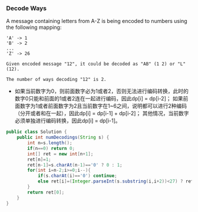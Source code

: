 ### Decode Ways

A message containing letters from A-Z is being encoded to numbers using the following mapping:

```
'A' -> 1
'B' -> 2
...
'Z' -> 26

Given encoded message "12", it could be decoded as "AB" (1 2) or "L" (12).

The number of ways decoding "12" is 2.
```
* 如果当前数字为0，则前面数字必为1或者2，否则无法进行编码转换，此时的数字0只能和前面的1或者2连在一起进行编码，因此dp[i] = dp[i-2]；
如果前面数字为1或者前面数字为2且当前数字在1~6之间，说明都可以进行2种编码（分开或者和在一起），因此dp[i] = dp[i-1] + dp[i-2]；
其他情况，当前数字必须单独进行编码转换，因此dp[i] = dp[i-1]。
``` java
public class Solution {
    public int numDecodings(String s) {
        int n=s.length();
        if(n==0) return 0;
        int[] ret = new int[n+1];
        ret[n]=1;
        ret[n-1]=s.charAt(n-1)=='0' ? 0 : 1;
        for(int i=n-2;i>=0;i--){
            if(s.charAt(i)=='0') continue;
            else ret[i]=(Integer.parseInt(s.substring(i,i+2))<27) ? ret[i+1]+ret[i+2] : ret[i+1];
        }
        return ret[0];
    }
}
```